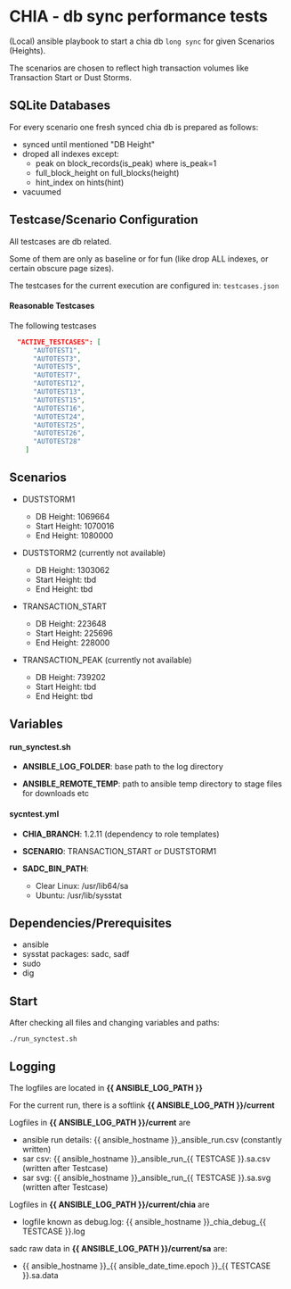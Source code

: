 # CHIA - db sync performance tests

(Local) ansible playbook to start a chia db `long sync` for given Scenarios (Heights).

The scenarios are chosen to reflect high transaction volumes like Transaction Start or Dust Storms.

## SQLite Databases

For every scenario one fresh synced chia db is prepared as follows:
* synced until mentioned "DB Height"
* droped all indexes except:
  * peak on block_records(is_peak) where is_peak=1
  * full_block_height on full_blocks(height)
  * hint_index on hints(hint)
* vacuumed

## Testcase/Scenario Configuration

All testcases are db related.

Some of them are only as baseline or for fun (like drop ALL indexes, or certain obscure page sizes).

The testcases for the current execution are configured in: `testcases.json`

#### Reasonable Testcases

The following testcases 

```json
  "ACTIVE_TESTCASES": [
      "AUTOTEST1",
      "AUTOTEST3",
      "AUTOTEST5",
      "AUTOTEST7",
      "AUTOTEST12",
      "AUTOTEST13",
      "AUTOTEST15",
      "AUTOTEST16",
      "AUTOTEST24",
      "AUTOTEST25",
      "AUTOTEST26",
      "AUTOTEST28"
    ]
```

## Scenarios

* DUSTSTORM1
  * DB Height: 1069664
  * Start Height: 1070016
  * End Height: 1080000

* DUSTSTORM2 (currently not available)
  * DB Height: 1303062
  * Start Height: tbd
  * End Height: tbd

* TRANSACTION_START
  * DB Height: 223648
  * Start Height: 225696
  * End Height: 228000

* TRANSACTION_PEAK (currently not available)
  * DB Height: 739202
  * Start Height: tbd
  * End Height: tbd

## Variables
#### run_synctest.sh

* **ANSIBLE_LOG_FOLDER**: base path to the log directory

* **ANSIBLE_REMOTE_TEMP**: path to ansible temp directory to stage files for downloads etc

#### sycntest.yml

* **CHIA_BRANCH**: 1.2.11 (dependency to role templates)

* **SCENARIO**: TRANSACTION_START or DUSTSTORM1

* **SADC_BIN_PATH**: 
  * Clear Linux: /usr/lib64/sa
  * Ubuntu: /usr/lib/sysstat

## Dependencies/Prerequisites

* ansible
* sysstat packages: sadc, sadf
* sudo
* dig

## Start 

After checking all files and changing variables and paths:

```
./run_synctest.sh
```

## Logging


The logfiles are located in **{{ ANSIBLE_LOG_PATH }}** 

For the current run, there is a softlink **{{ ANSIBLE_LOG_PATH }}/current**

Logfiles in **{{ ANSIBLE_LOG_PATH }}/current** are
* ansible run details: {{ ansible_hostname }}\_ansible\_run.csv (constantly written)
* sar csv: {{ ansible_hostname }}\_ansible_run\_{{ TESTCASE }}.sa.csv (written after Testcase)
* sar svg: {{ ansible_hostname }}\_ansible_run\_{{ TESTCASE }}.sa.svg (written after Testcase)

Logfiles in **{{ ANSIBLE_LOG_PATH }}/current/chia** are
* logfile known as debug.log: {{ ansible_hostname }}\_chia_debug\_{{ TESTCASE }}.log

sadc raw data in **{{ ANSIBLE_LOG_PATH }}/current/sa** are:
* {{ ansible_hostname }}\_{{ ansible_date_time.epoch }}\_{{ TESTCASE }}.sa.data
